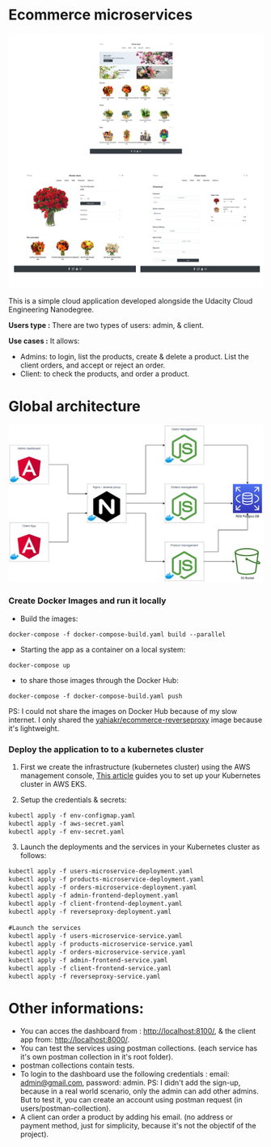 # Ecommerce microservices

![alt text](./screenshots/Flower-store.png)

This is a simple cloud application developed alongside the Udacity Cloud Engineering Nanodegree.

**Users type :** There are two types of users: admin, & client.

**Use cases :** It allows:
* Admins: to login, list the products, create & delete a product. List the client orders, and accept or reject an order.
* Client: to check the products, and order a product.

# Global architecture 

![alt text](./screenshots/Architecture.jpg)

### Create Docker Images and run it locally
* Build the images:
```
docker-compose -f docker-compose-build.yaml build --parallel
```
* Starting the app as a container on a local system:
```
docker-compose up
```
* to share those images through the Docker Hub:
```
docker-compose -f docker-compose-build.yaml push
```
PS: I could not share the images on Docker Hub because of my slow internet.
I only shared the [yahiakr/ecommerce-reverseproxy](https://hub.docker.com/r/yahiakr/ecommerce-reverseproxy) image because it's lightweight.

### Deploy the application to to a kubernetes cluster

1. First we create the infrastructure (kubernetes cluster) using the AWS management console, [This article](https://medium.com/faun/create-your-first-application-on-aws-eks-kubernetes-cluster-874ee9681293) guides you to set up your Kubernetes cluster in AWS EKS.

2. Setup the credentials & secrets:
```
kubectl apply -f env-configmap.yaml
kubectl apply -f aws-secret.yaml
kubectl apply -f env-secret.yaml
```

3. Launch the deployments and the services in your Kubernetes cluster as follows:
```
kubectl apply -f users-microservice-deployment.yaml
kubectl apply -f products-microservice-deployment.yaml
kubectl apply -f orders-microservice-deployment.yaml
kubectl apply -f admin-frontend-deployment.yaml
kubectl apply -f client-frontend-deployment.yaml
kubectl apply -f reverseproxy-deployment.yaml

#Launch the services
kubectl apply -f users-microservice-service.yaml
kubectl apply -f products-microservice-service.yaml
kubectl apply -f orders-microservice-service.yaml
kubectl apply -f admin-frontend-service.yaml
kubectl apply -f client-frontend-service.yaml
kubectl apply -f reverseproxy-service.yaml
```

# Other informations:
* You can acces the dashboard from : [http://localhost:8100/](http://localhost:8100/), & the client app from: [http://localhost:8000/](http://localhost:8000/).
*	You can test the services using postman collections. (each service has it's own postman collection in it's root folder).
*	postman collections contain tests.
* To login to the dashboard use the following credentials : email: admin@gmail.com, password: admin.
PS: I didn't add the sign-up, because in a real world scenario, only the admin can add other admins. But to test it, you can create an account using postman request (in users/postman-collection).
* A client can order a product by adding his email. (no address or payment method, just for simplicity, because it's not the objectif of the project).
